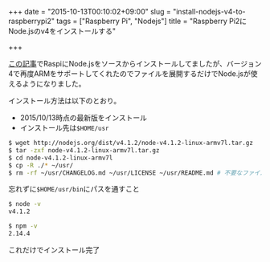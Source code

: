 +++
date = "2015-10-13T00:10:02+09:00"
slug = "install-nodejs-v4-to-raspberrypi2"
tags = ["Raspberry Pi", "Nodejs"]
title = "Raspberry Pi2にNode.jsのv4をインストールする"

+++

[この記事](http://blog.mursts.jp/entry/2015/07/08/install-nodejs-to-raspberrypi/)でRaspiにNode.jsをソースからインストールしてましたが、バージョン4で再度ARMをサポートしてくれたのでファイルを展開するだけでNode.jsが使えるようになりました。

インストール方法は以下のとおり。

<!--more-->

* 2015/10/13時点の最新版をインストール
* インストール先は`$HOME/usr`

```sh
$ wget http://nodejs.org/dist/v4.1.2/node-v4.1.2-linux-armv7l.tar.gz
$ tar -zxf node-v4.1.2-linux-armv7l.tar.gz
$ cd node-v4.1.2-linux-armv7l
$ cp -R ./* ~/usr/
$ rm -rf ~/usr/CHANGELOG.md ~/usr/LICENSE ~/usr/README.md # 不要なファイルを削除
```

忘れずに`$HOME/usr/bin`にパスを通すこと

```sh
$ node -v
v4.1.2

$ npm -v
2.14.4
```

これだけでインストール完了
